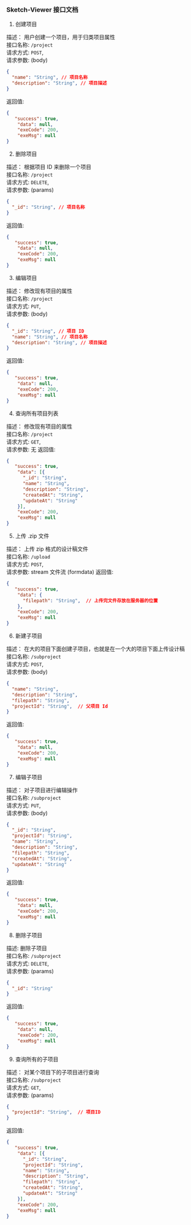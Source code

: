 ### Sketch-Viewer 接口文档

1. 创建项目  

描述： 用户创建一个项目，用于归类项目属性  
接口名称: `/project`  
请求方式: `POST`,  
请求参数:  (body)

``` json
{
  "name": "String", // 项目名称
  "description": "String", // 项目描述
}
```
返回值:

``` json
{
   "success": true,
    "data": null,
    "exeCode": 200,
    "exeMsg": null
}
```

2. 删除项目  

描述： 根据项目 ID 来删除一个项目  
接口名称: `/project`  
请求方式: `DELETE`,  
请求参数:  (params)

``` json
{
  "_id": "String", // 项目名称
}
```
返回值:

``` json
{
   "success": true,
    "data": null,
    "exeCode": 200,
    "exeMsg": null
}
```
3. 编辑项目

描述： 修改现有项目的属性  
接口名称: `/project`  
请求方式: `PUT`,  
请求参数:  (body)

``` json
{
  "_id": "String", // 项目 ID
  "name": "String", // 项目名称
  "description": "String", // 项目描述
}
```
返回值:

``` json
{
   "success": true,
    "data": null,
    "exeCode": 200,
    "exeMsg": null
}
```

4. 查询所有项目列表  

描述： 修改现有项目的属性  
接口名称: `/project`  
请求方式: `GET`,  
请求参数: 无
返回值:

``` json
{
   "success": true,
    "data": [{
      "_id": "String",
      "name": "String",
      "description": "String",
      "createdAt": "String",
      "updateAt": "String"
    }],
    "exeCode": 200,
    "exeMsg": null
}
```

5. 上传 .zip 文件

描述： 上传 zip 格式的设计稿文件  
接口名称: `/upload`  
请求方式: `POST`,  
请求参数: stream 文件流 (formdata)
返回值: 

``` json
{
   "success": true,
    "data": {
      "filepath": "String",  // 上传完文件存放在服务器的位置
    },
    "exeCode": 200,
    "exeMsg": null
}
```

6. 新建子项目

描述： 在大的项目下面创建子项目，也就是在一个大的项目下面上传设计稿  
接口名称: `/subproject`  
请求方式: `POST`,  
请求参数: (body)
``` json
{
  "name": "String",
  "description": "String",
  "filepath": "String",
  "projectId": "String",  // 父项目 Id
} 
```
返回值: 

``` json
{
   "success": true,
    "data": null,
    "exeCode": 200,
    "exeMsg": null
}
```
7. 编辑子项目

描述： 对子项目进行编辑操作  
接口名称: `/subproject`  
请求方式: `PUT`,  
请求参数: (body)
``` json
{
  "_id": "String",
  "projectId": "String",
  "name": "String",
  "description": "String",
  "filepath": "String",
  "createdAt": "String",
  "updateAt": "String"
} 
```
返回值: 

``` json
{
   "success": true,
    "data": null,
    "exeCode": 200,
    "exeMsg": null
}
```

8. 删除子项目

描述: 删除子项目  
接口名称: `/subproject`  
请求方式: `DELETE`,  
请求参数: (params)
``` json
{
  "_id": "String"
} 
```
返回值: 

``` json
{
   "success": true,
    "data": null,
    "exeCode": 200,
    "exeMsg": null
}
```

9. 查询所有的子项目

描述： 对某个项目下的子项目进行查询  
接口名称: `/subproject`  
请求方式: `GET`,  
请求参数: (params)
``` json
{
  "projectId": "String",  // 项目ID
} 
```
返回值: 

``` json
{
   "success": true,
    "data": [{
      "_id": "String",
      "projectId": "String",
      "name": "String",
      "description": "String",
      "filepath": "String",
      "createdAt": "String",
      "updateAt": "String"
    }],
    "exeCode": 200,
    "exeMsg": null
}
```
